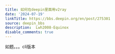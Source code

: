 ```yaml
---
title: 如何在deepin里面用v2ray
date: '2024-07-19'
linkTitle: https://bbs.deepin.org/en/post/275301
source: deepin_bbs
description:  Lwh2008-Equinox 
disable_comments: true
---
```

如题。。。cli版本
